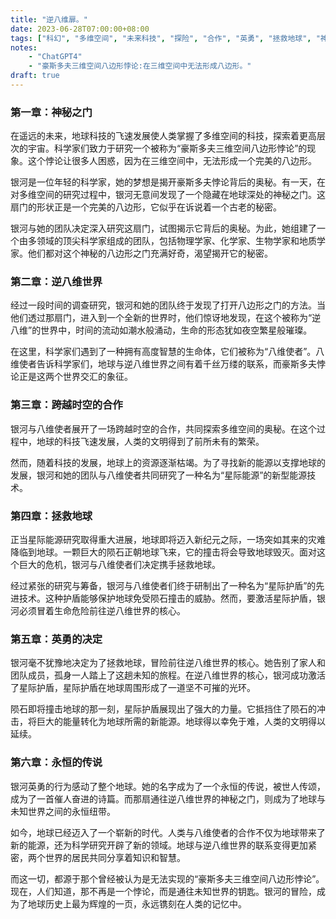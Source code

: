 ```yaml
---
title: "逆八维扉。"
date: 2023-06-28T07:00:00+08:00
tags: ["科幻", "多维空间", "未来科技", "探险", "合作", "英勇", "拯救地球", "神秘之门", "八维使者", "ChatGPT4"]
notes:
    - "ChatGPT4"
    - "豪斯多夫三维空间八边形悖论:在三维空间中无法形成八边形。"
draft: true
---
```


### 第一章：神秘之门

在遥远的未来，地球科技的飞速发展使人类掌握了多维空间的科技，探索着更高层次的宇宙。科学家们致力于研究一个被称为“豪斯多夫三维空间八边形悖论”的现象。这个悖论让很多人困惑，因为在三维空间中，无法形成一个完美的八边形。

银河是一位年轻的科学家，她的梦想是揭开豪斯多夫悖论背后的奥秘。有一天，在对多维空间的研究过程中，银河无意间发现了一个隐藏在地球深处的神秘之门。这扇门的形状正是一个完美的八边形，它似乎在诉说着一个古老的秘密。

银河与她的团队决定深入研究这扇门，试图揭示它背后的奥秘。为此，她组建了一个由多领域的顶尖科学家组成的团队，包括物理学家、化学家、生物学家和地质学家。他们都对这个神秘的八边形之门充满好奇，渴望揭开它的秘密。

### 第二章：逆八维世界

经过一段时间的调查研究，银河和她的团队终于发现了打开八边形之门的方法。当他们透过那扇门，进入到一个全新的世界时，他们惊讶地发现，在这个被称为“逆八维”的世界中，时间的流动如潮水般涌动，生命的形态犹如夜空繁星般璀璨。

在这里，科学家们遇到了一种拥有高度智慧的生命体，它们被称为“八维使者”。八维使者告诉科学家们，地球与逆八维世界之间有着千丝万缕的联系，而豪斯多夫悖论正是这两个世界交汇的象征。

### 第三章：跨越时空的合作

银河与八维使者展开了一场跨越时空的合作，共同探索多维空间的奥秘。在这个过程中，地球的科技飞速发展，人类的文明得到了前所未有的繁荣。

然而，随着科技的发展，地球上的资源逐渐枯竭。为了寻找新的能源以支撑地球的发展，银河和她的团队与八维使者共同研究了一种名为“星际能源”的新型能源技术。

### 第四章：拯救地球

正当星际能源研究取得重大进展，地球即将迈入新纪元之际，一场突如其来的灾难降临到地球。一颗巨大的陨石正朝地球飞来，它的撞击将会导致地球毁灭。面对这个巨大的危机，银河与八维使者们决定携手拯救地球。

经过紧张的研究与筹备，银河与八维使者们终于研制出了一种名为“星际护盾”的先进技术。这种护盾能够保护地球免受陨石撞击的威胁。然而，要激活星际护盾，银河必须冒着生命危险前往逆八维世界的核心。

### 第五章：英勇的决定

银河毫不犹豫地决定为了拯救地球，冒险前往逆八维世界的核心。她告别了家人和团队成员，孤身一人踏上了这趟未知的旅程。在逆八维世界的核心，银河成功激活了星际护盾，星际护盾在地球周围形成了一道坚不可摧的光环。

陨石即将撞击地球的那一刻，星际护盾展现出了强大的力量。它抵挡住了陨石的冲击，将巨大的能量转化为地球所需的新能源。地球得以幸免于难，人类的文明得以延续。

### 第六章：永恒的传说

银河英勇的行为感动了整个地球。她的名字成为了一个永恒的传说，被世人传颂，成为了一首催人奋进的诗篇。而那扇通往逆八维世界的神秘之门，则成为了地球与未知世界之间的永恒纽带。

如今，地球已经迈入了一个崭新的时代。人类与八维使者的合作不仅为地球带来了新的能源，还为科学研究开辟了新的领域。地球与逆八维世界的联系变得更加紧密，两个世界的居民共同分享着知识和智慧。

而这一切，都源于那个曾经被认为是无法实现的“豪斯多夫三维空间八边形悖论”。现在，人们知道，那不再是一个悖论，而是通往未知世界的钥匙。银河的冒险，成为了地球历史上最为辉煌的一页，永远镌刻在人类的记忆中。